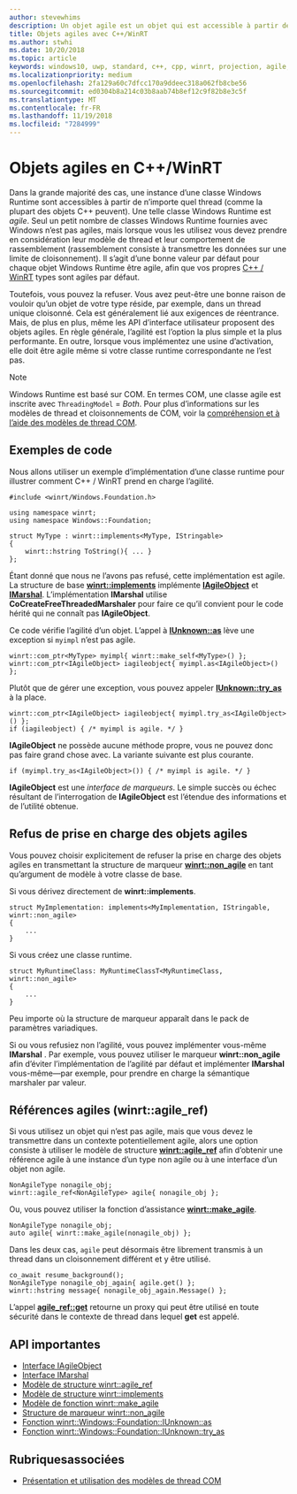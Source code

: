 ```yaml
---
author: stevewhims
description: Un objet agile est un objet qui est accessible à partir de n’importe quel thread. Vos types C++/WinRT sont agiles par défaut, mais vous pouvez le refuser.
title: Objets agiles avec C++/WinRT
ms.author: stwhi
ms.date: 10/20/2018
ms.topic: article
keywords: windows10, uwp, standard, c++, cpp, winrt, projection, agile, objet, agilité, IAgileObject
ms.localizationpriority: medium
ms.openlocfilehash: 2fa129a60c7dfcc170a9ddeec318a062fb8cbe56
ms.sourcegitcommit: ed0304b8a214c03b8aab74b8ef12c9f82b8e3c5f
ms.translationtype: MT
ms.contentlocale: fr-FR
ms.lasthandoff: 11/19/2018
ms.locfileid: "7284999"
---
```

# <a name="agile-objects-in-cwinrt"></a>Objets agiles en C++/WinRT

Dans la grande majorité des cas, une instance d’une classe Windows Runtime sont accessibles à partir de n’importe quel thread (comme la plupart des objets C++ peuvent). Une telle classe Windows Runtime est *agile*. Seul un petit nombre de classes Windows Runtime fournies avec Windows n’est pas agiles, mais lorsque vous les utilisez vous devez prendre en considération leur modèle de thread et leur comportement de rassemblement (rassemblement consiste à transmettre les données sur une limite de cloisonnement). Il s’agit d’une bonne valeur par défaut pour chaque objet Windows Runtime être agile, afin que vos propres [C++ / WinRT](/windows/uwp/cpp-and-winrt-apis/intro-to-using-cpp-with-winrt) types sont agiles par défaut.

Toutefois, vous pouvez la refuser. Vous avez peut-être une bonne raison de vouloir qu’un objet de votre type réside, par exemple, dans un thread unique cloisonné. Cela est généralement lié aux exigences de réentrance. Mais, de plus en plus, même les API d’interface utilisateur proposent des objets agiles. En règle générale, l’agilité est l’option la plus simple et la plus performante. En outre, lorsque vous implémentez une usine d’activation, elle doit être agile même si votre classe runtime correspondante ne l’est pas.

> [!NOTE]
> Windows Runtime est basé sur COM. En termes COM, une classe agile est inscrite avec `ThreadingModel` = *Both*. Pour plus d’informations sur les modèles de thread et cloisonnements de COM, voir la [compréhension et à l’aide des modèles de thread COM](https://msdn.microsoft.com/library/ms809971).

## <a name="code-examples"></a>Exemples de code

Nous allons utiliser un exemple d’implémentation d’une classe runtime pour illustrer comment C++ / WinRT prend en charge l’agilité.

```cppwinrt
#include <winrt/Windows.Foundation.h>

using namespace winrt;
using namespace Windows::Foundation;

struct MyType : winrt::implements<MyType, IStringable>
{
    winrt::hstring ToString(){ ... }
};
```

Étant donné que nous ne l’avons pas refusé, cette implémentation est agile. La structure de base [**winrt::implements**](/uwp/cpp-ref-for-winrt/implements) implémente [**IAgileObject**](https://msdn.microsoft.com/library/windows/desktop/hh802476) et [**IMarshal**](/windows/desktop/api/objidl/nn-objidl-imarshal). L’implémentation **IMarshal** utilise **CoCreateFreeThreadedMarshaler** pour faire ce qu’il convient pour le code hérité qui ne connaît pas **IAgileObject**.

Ce code vérifie l’agilité d’un objet. L’appel à [**IUnknown::as**](/uwp/cpp-ref-for-winrt/windows-foundation-iunknown#iunknownas-function) lève une exception si `myimpl` n’est pas agile.

```cppwinrt
winrt::com_ptr<MyType> myimpl{ winrt::make_self<MyType>() };
winrt::com_ptr<IAgileObject> iagileobject{ myimpl.as<IAgileObject>() };
```

Plutôt que de gérer une exception, vous pouvez appeler [**IUnknown::try_as**](/uwp/cpp-ref-for-winrt/windows-foundation-iunknown#iunknowntryas-function) à la place.

```cppwinrt
winrt::com_ptr<IAgileObject> iagileobject{ myimpl.try_as<IAgileObject>() };
if (iagileobject) { /* myimpl is agile. */ }
```

**IAgileObject** ne possède aucune méthode propre, vous ne pouvez donc pas faire grand chose avec. La variante suivante est plus courante.

```cppwinrt
if (myimpl.try_as<IAgileObject>()) { /* myimpl is agile. */ }
```

**IAgileObject** est une *interface de marqueurs*. Le simple succès ou échec résultant de l’interrogation de **IAgileObject** est l’étendue des informations et de l’utilité obtenue.

## <a name="opting-out-of-agile-object-support"></a>Refus de prise en charge des objets agiles

Vous pouvez choisir explicitement de refuser la prise en charge des objets agiles en transmettant la structure de marqueur [**winrt::non_agile**](/uwp/cpp-ref-for-winrt/non_agile) en tant qu’argument de modèle à votre classe de base.

Si vous dérivez directement de **winrt::implements**.

```cppwinrt
struct MyImplementation: implements<MyImplementation, IStringable, winrt::non_agile>
{
    ...
}
```

Si vous créez une classe runtime.

```cppwinrt
struct MyRuntimeClass: MyRuntimeClassT<MyRuntimeClass, winrt::non_agile>
{
    ...
}
```

Peu importe où la structure de marqueur apparaît dans le pack de paramètres variadiques.

Si ou vous refusiez non l’agilité, vous pouvez implémenter vous-même **IMarshal** . Par exemple, vous pouvez utiliser le marqueur **winrt::non_agile** afin d’éviter l’implémentation de l’agilité par défaut et implémenter **IMarshal** vous-même&mdash;par exemple, pour prendre en charge la sémantique marshaler par valeur.

## <a name="agile-references-winrtagileref"></a>Références agiles (winrt::agile_ref)

Si vous utilisez un objet qui n’est pas agile, mais que vous devez le transmettre dans un contexte potentiellement agile, alors une option consiste à utiliser le modèle de structure [**winrt::agile_ref**](/uwp/cpp-ref-for-winrt/agile-ref) afin d’obtenir une référence agile à une instance d’un type non agile ou à une interface d’un objet non agile.

```cppwinrt
NonAgileType nonagile_obj;
winrt::agile_ref<NonAgileType> agile{ nonagile_obj };
```

Ou, vous pouvez utiliser la fonction d’assistance [**winrt::make_agile**](/uwp/cpp-ref-for-winrt/make-agile).

```cppwinrt
NonAgileType nonagile_obj;
auto agile{ winrt::make_agile(nonagile_obj) };
```

Dans les deux cas, `agile` peut désormais être librement transmis à un thread dans un cloisonnement différent et y être utilisé.

```cppwinrt
co_await resume_background();
NonAgileType nonagile_obj_again{ agile.get() };
winrt::hstring message{ nonagile_obj_again.Message() };
```

L’appel [**agile_ref::get**](/uwp/cpp-ref-for-winrt/agile-ref#agilerefget-function) retourne un proxy qui peut être utilisé en toute sécurité dans le contexte de thread dans lequel **get** est appelé.

## <a name="important-apis"></a>API importantes

* [Interface IAgileObject](https://msdn.microsoft.com/library/windows/desktop/hh802476)
* [Interface IMarshal](https://docs.microsoft.com/previous-versions/windows/embedded/ms887993)
* [Modèle de structure winrt::agile_ref](/uwp/cpp-ref-for-winrt/agile-ref)
* [Modèle de structure winrt::implements](/uwp/cpp-ref-for-winrt/implements)
* [Modèle de fonction winrt::make_agile](/uwp/cpp-ref-for-winrt/make-agile)
* [Structure de marqueur winrt::non_agile](/uwp/cpp-ref-for-winrt/non_agile)
* [Fonction winrt::Windows::Foundation::IUnknown::as](/uwp/cpp-ref-for-winrt/windows-foundation-iunknown#iunknownas-function)
* [Fonction winrt::Windows::Foundation::IUnknown::try_as](/uwp/cpp-ref-for-winrt/windows-foundation-iunknown#iunknowntryas-function)

## <a name="related-topics"></a>Rubriquesassociées

* [Présentation et utilisation des modèles de thread COM](https://msdn.microsoft.com/library/ms809971)
